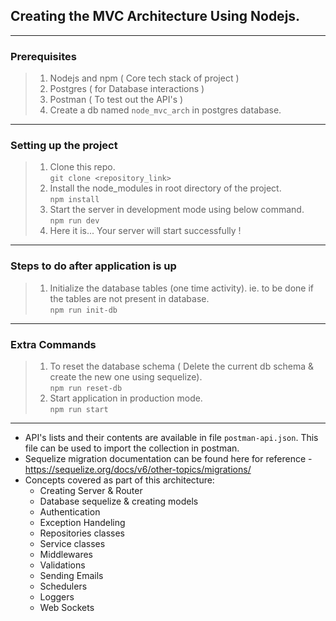 ## Creating the MVC Architecture Using Nodejs.  
---
### Prerequisites

> 1. Nodejs and npm ( Core tech stack of project )
> 2. Postgres ( for Database interactions )
> 3. Postman ( To test out the API's )
> 4. Create a db named `node_mvc_arch` in postgres database.

---

### Setting up the project
> 1. Clone this repo.  
>   `git clone <repository_link>`
> 2. Install the node_modules in root directory of the project.   
>    `npm install`
> 3. Start the server in development mode using below command.   
>    `npm run dev`
> 4. Here it is... Your server will start successfully !

---

### Steps to do after application is up

> 1. Initialize the database tables (one time activity). ie. to be done if the tables are not present in database.   
>    `npm run init-db`

---

### Extra Commands

> 1. To reset the database schema ( Delete the current db schema & create the new one using sequelize).   
>    `npm run reset-db`
> 2. Start application in production mode.   
>    `npm run start`

---

- API's lists and their contents are available in file `postman-api.json`. This file can be used to import the collection in postman.
- Sequelize migration documentation can be found here for reference - https://sequelize.org/docs/v6/other-topics/migrations/
- Concepts covered as part of this architecture:
  - Creating Server & Router
  - Database sequelize & creating models
  - Authentication
  - Exception Handeling
  - Repositories classes
  - Service classes
  - Middlewares
  - Validations
  - Sending Emails
  - Schedulers
  - Loggers
  - Web Sockets